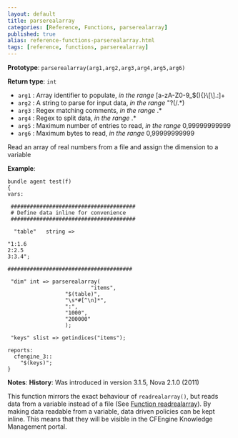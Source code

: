 ```yaml
---
layout: default
title: parserealarray
categories: [Reference, Functions, parserealarray]
published: true
alias: reference-functions-parserealarray.html
tags: [reference, functions, parserealarray]
---
```


**Prototype**: `parserealarray(arg1,arg2,arg3,arg4,arg5,arg6)`

**Return type**: `int`

* `arg1` : Array identifier to populate, *in the range*
[a-zA-Z0-9\_\$(){}\\[\\].:]+
* `arg2` : A string to parse for input data, *in the range* "?(/.\*)   
* `arg3` : Regex matching comments, *in the range* .\*
* `arg4` : Regex to split data, *in the range* .\*
* `arg5` : Maximum number of entries to read, *in the range*
0,99999999999   
* `arg6` : Maximum bytes to read, *in the range* 0,99999999999   

Read an array of real numbers from a file and assign the dimension to a
variable

**Example**:

```cf3
bundle agent test(f) 
{
vars:

 #######################################
 # Define data inline for convenience
 #######################################

  "table"   string => 

"1:1.6
2:2.5
3:3.4";

#######################################

 "dim" int => parserealarray(
                          "items",
                  "$(table)",
                  "\s*#[^\n]*",
                  ":",
                  "1000",
                  "200000"
                  );

 "keys" slist => getindices("items");

reports:
  cfengine_3::
    "$(keys)";
}
```

**Notes**:
**History**: Was introduced in version 3.1.5, Nova 2.1.0 (2011)

This function mirrors the exact behaviour of `readrealarray()`, but
reads data from a variable instead of a file (See [Function
readrealarray](#Function-readrealarray)). By making data readable from a
variable, data driven policies can be kept inline. This means that they
will be visible in the CFEngine Knowledge Management portal.
